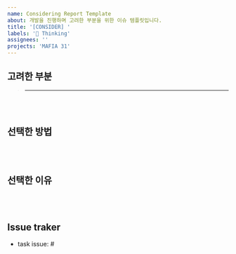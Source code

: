 ```yaml
---
name: Considering Report Template
about: 개발을 진행하며 고려한 부분을 위한 이슈 템플릿입니다.
title: '[CONSIDER] '
labels: '🤔 Thinking'
assignees: ''
projects: 'MAFIA 31'
---
```


## 고려한 부분

> ---

<br/><br/>

## 선택한 방법

<br/><br/>

## 선택한 이유

<br/><br/>

## Issue traker

- task issue: #
